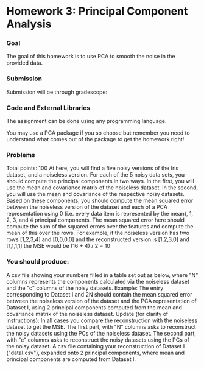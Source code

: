 # Homework 3: Principal Component Analysis

### Goal
The goal of this homework is to use PCA to smooth the noise in the provided data. 

### Submission
Submission will be through gradescope:

### Code and External Libraries
The assignment can be done using any programming language.

You may use a PCA package if you so choose but remember you need to understand what comes out of the package to get the homework right!

### Problems
Total points: 100
At here, you will find a five noisy versions of the Iris dataset, and a noiseless version. For each of the 5 noisy data sets, you should compute the principal components in two ways. In the first, you will use the mean and covariance matrix of the noiseless dataset. In the second, you will use the mean and covariance of the respective noisy datasets. Based on these components, you should compute the mean squared error between the noiseless version of the dataset and each of a PCA representation using 0 (i.e. every data item is represented by the mean), 1, 2, 3, and 4 principal components. The mean squared error here should compute the sum of the squared errors over the features and compute the mean of this over the rows. For example, if the noiseless version has two rows [1,2,3,4] and [0,0,0,0] and the reconstructed version is [1,2,3,0] and [1,1,1,1] the MSE would be (16 + 4) / 2 = 10

### You should produce:
A csv file showing your numbers filled in a table set out as below, where "N" columns represents the components calculated via the noiseless dataset and the "c" columns of the noisy datasets.
Example: The entry corresponding to Dataset I and 2N should contain the mean squared error between the noiseless version of the dataset and the PCA representation of Dataset I, using 2 principal components computed from the mean and covariance matrix of the noiseless dataset.
Update (for clarity of instructions): In all cases you compare the reconstruction with the noiseless dataset to get the MSE. 
The first part, with "N" columns asks to reconstruct the noisy datasets using the PCs of the noiseless dataset. 
The second part, with "c" columns asks to reconstruct the noisy datasets using the PCs of the noisy dataset.
A csv file containing your reconstruction of Dataset I ("dataI.csv"), expanded onto 2 principal components, where mean and principal components are computed from Dataset I.
 	 	 	 	 	 	 	 